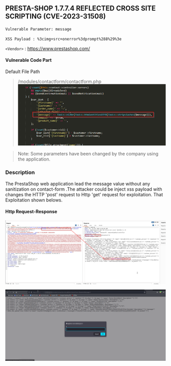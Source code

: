 ## PRESTA-SHOP 1.7.7.4 REFLECTED CROSS SITE SCRIPTING (CVE-2023-31508)

`Vulnerable Parameter: message`

`XSS Payload : %3cimg+src+onerror%3dprompt%288%29%3e`

`<Vendor>` : <https://www.prestashop.com/>

#### Vulnerable Code Part 
 Default File Path
> /modules/contactform/contactform.php
![](https://github.com/mustgundogdu/Research/blob/main/PrestaShop/CodePart.PNG)

>Note: Some parameters have been changed by the company using the application.


### Description 
The PrestaShop web application lead the message value without any sanitization on contact-form .The attacker could be inject xss payload with changes the HTTP 'post' request to Http 'get' request for exploitation. That Exploitation shown belows.

#### Http Request-Response
![](https://github.com/mustgundogdu/Research/blob/main/PrestaShop/HttpRequest.png)


![](https://github.com/mustgundogdu/Research/blob/main/PrestaShop/OnBrowser.png)
